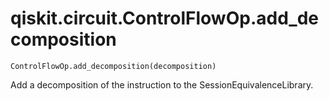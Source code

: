 # qiskit.circuit.ControlFlowOp.add\_decomposition

`ControlFlowOp.add_decomposition(decomposition)`

Add a decomposition of the instruction to the SessionEquivalenceLibrary.
